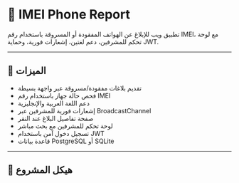 # 📱 IMEI Phone Report

تطبيق ويب للإبلاغ عن الهواتف المفقودة أو المسروقة باستخدام رقم IMEI، مع لوحة تحكم للمشرفين، دعم لغتين، إشعارات فورية، وحماية JWT.

---

## 🚀 الميزات

- تقديم بلاغات مفقودة/مسروقة عبر واجهة بسيطة
- فحص حالة جهاز باستخدام رقم IMEI
- دعم اللغة العربية والإنجليزية
- إشعارات فورية للمشرفين عبر BroadcastChannel
- صفحة تفاصيل البلاغ عند النقر
- لوحة تحكم للمشرفين مع بحث مباشر
- تسجيل دخول آمن باستخدام JWT
- قاعدة بيانات PostgreSQL أو SQLite

---

## 📁 هيكل المشروع

